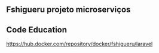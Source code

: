 ## Fshigueru projeto microserviços 
## Code Education

https://hub.docker.com/repository/docker/fshigueru/laravel